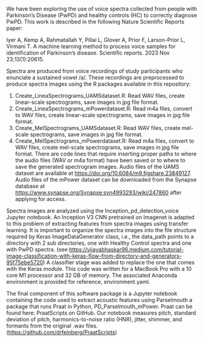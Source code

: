 We have been exploring the use of voice spectra collected from people with Parkinson’s Disease (PwPD) and healthy controls (HC) to correctly diagnose PwPD.  This work is described in the following Nature Scientific Reports paper:

Iyer A, Kemp A, Rahmatallah Y, Pillai L, Glover A, Prior F, Larson-Prior L, Virmani T. A machine learning method to process voice samples for identification of Parkinson’s disease. Scientific reports. 2023 Nov 23;13(1):20615.

Spectra are produced from voice recordings of study participants who enunciate a sustained vowel /a/. These recordings are preprocessed to produce spectra images using the R packages available in this repository:
1.	Create_LineaSpectrograms_UAMSdataset.R: Read WAV files, create linear-scale spectrograms, save images in jpg file format.
2.	Create_LineaSpectrograms_mPowerdataset.R: Read m4a files, convert to WAV files, create linear-scale spectrograms, save images in jpg file format.
3.	Create_MelSpectrograms_UAMSdataset.R: Read WAV files, create mel-scale spectrograms, save images in jpg file format.
4.	Create_MelSpectrograms_mPowerdataset.R: Read m4a files, convert to WAV files, create mel-scale spectrograms, save images in jpg file format.
There are code lines that require inserting proper paths to where the audio files (WAV or m4a format) have been saved or to where to save the generated spectrogram images. Audio files of the UAMS dataset are available at https://doi.org/10.6084/m9.figshare.23849127. Audio files of the mPower dataset can be downloaded from the Synapse database at https://www.synapse.org/Synapse:syn4993293/wiki/247860 after applying for access.
 
Spectra images are analyzed using the Inception_pd_detection_voice Jupyter notebook.  An Inception V3 CNN pretrained on Imagenet is adapted to this problem of extracting features from spectra images using transfer learning. It is important to organize the spectra images into the file structure required by Keras ImageDataGenerator class, i.e., the data_path points to a directory with 2 sub directories, one with Healthy Control spectra and one with PwPD spectra. (see https://vijayabhaskar96.medium.com/tutorial-image-classification-with-keras-flow-from-directory-and-generators-95f75ebe5720)  A classifier stage was added to replace the one that comes with the Keras module.  This code was written for a MacBook Pro with a 10 core M1 processor and 32 GB of memory. The associated Anaconda environment is provided for reference, environment.yaml.
 
The final component of this software package is a Jupyter notebook containing the code used to extract acoustic features using Parselmouth a package that runs Praat in Python, PD_Parselmouth_mPower. Praat can be found here:  PraatScripts on GitHub.  Our notebook measures pitch, standard deviation of pitch, harmonics-to-noise ratio (HNR), jitter, shimmer, and formants from the original .wav files. 
(https://github.com/drfeinberg/PraatScripts)
